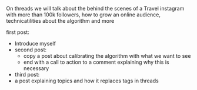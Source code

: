 On threads we will talk about the behind the scenes of a Travel instagram with more than 100k followers, how to grow an online audience, technicatilities about the algorithm and more

first post:
- Introduce myself
- second post:
  * copy a post about calibrating the algorithm with what we want to see
  * end with a call to action to a comment explaining why this is necessary
- third post:
- a post explaining topics and how it replaces tags in threads
